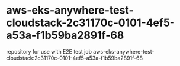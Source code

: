 # aws-eks-anywhere-test-cloudstack-2c31170c-0101-4ef5-a53a-f1b59ba2891f-68
repository for use with E2E test job aws-eks-anywhere-test-cloudstack:2c31170c-0101-4ef5-a53a-f1b59ba2891f-68
